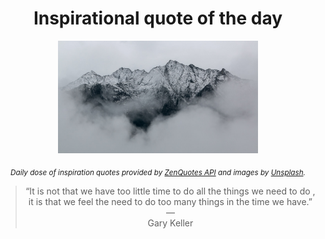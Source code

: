 
<div align="center">

# Inspirational quote of the day

<img src="./data/photo.jpeg" alt="Beautiful nature photo" width="320" height="180">

<sub><i>Daily dose of inspiration quotes provided by [ZenQuotes API](https://zenquotes.io/) and images by [Unsplash](https://unsplash.com/).</i></sub>


<blockquote>&ldquo;It is not that we have too little time to do all the things we need to do , it is that we feel the need to do too many things in the time we have.&rdquo; &mdash; <footer>Gary Keller</footer></blockquote>

</div>
